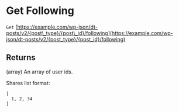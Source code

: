 # Get Following

`Get` [https://example.com/wp-json/dt-posts/v2/{post\_type}/{post\_id}/following](https://example.com/wp-json/dt-posts/v2/{post_type}/{post_id}/following)

## Returns

\(array\) An array of user ids.

Shares list format:

```text
[
  1, 2, 34
]
```

